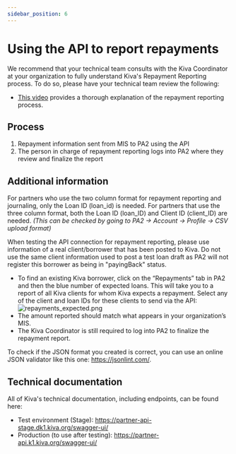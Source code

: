 ```yaml
---
sidebar_position: 6
---
```


# Using the API to report repayments
We recommend that your technical team consults with the Kiva Coordinator at your organization to fully understand Kiva's Repayment Reporting process. To do so, please have your technical team review the following:
* [This video](https://img.youtube.com/vi/KTgcTgjiX5A/0.jpg) provides a thorough explanation of the repayment reporting process.

## Process
1. Repayment information sent from MIS to PA2 using the API
2. The person in charge of repayment reporting logs into PA2 where they review and finalize the report

## Additional information

For partners who use the two column format for repayment reporting and journaling, only the Loan ID (loan_id) is needed. For partners that use the three column format, both the Loan ID (loan_ID) and Client ID (client_ID) are needed. *(This can be checked by going to PA2 -> Account -> Profile -> CSV upload format)*

When testing the API connection for repayment reporting, please use information of a real client/borrower that has been posted to Kiva. Do not use the same client information used to post a test loan draft as PA2 will not register this borrower as being in "payingBack" status.
* To find an existing Kiva borrower, click on the “Repayments” tab in PA2 and then the blue number of expected loans. This will take you to a report of all Kiva clients for whom Kiva expects a repayment. Select any of the client and loan IDs for these clients to send via the API: ![repayments_expected.png](@site/static/img/repayments_expected.png)
* The amount reported should match what appears in your organization’s MIS.
* The Kiva Coordinator is still required to log into PA2 to finalize the repayment report.

To check if the JSON format you created is correct, you can use an online JSON validator like this one: https://jsonlint.com/.

## Technical documentation
All of Kiva's technical documentation, including endpoints, can be found here:
* Test environment (Stage): https://partner-api-stage.dk1.kiva.org/swagger-ui/
* Production (to use after testing): https://partner-api.k1.kiva.org/swagger-ui/
